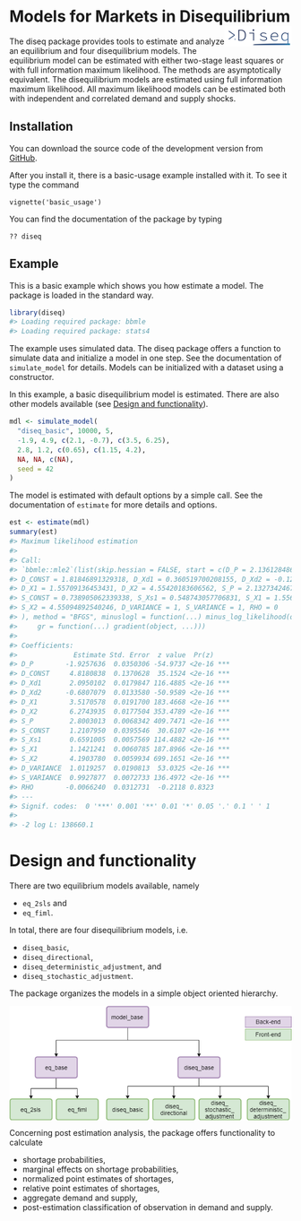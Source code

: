 
<!-- README.md is generated from README.Rmd. Please edit that file -->

# Models for Markets in Disequilibrium <img src='man/figures/logo.png' align="right" height="36" />

<!-- badges: start -->

<!-- badges: end -->

The diseq package provides tools to estimate and analyze an equilibrium
and four disequilibrium models. The equilibrium model can be estimated
with either two-stage least squares or with full information maximum
likelihood. The methods are asymptotically equivalent. The
disequilibrium models are estimated using full information maximum
likelihood. All maximum likelihood models can be estimated both with
independent and correlated demand and supply shocks.

## Installation

<!--
You can install the released version of diseq from [CRAN](https://CRAN.R-project.org) with:

``` r
install.packages("diseq")
```
-->

You can download the source code of the development version from
[GitHub](https://github.com/pi-kappa-devel/diseq).

After you install it, there is a basic-usage example installed with it.
To see it type the command

    vignette('basic_usage')

You can find the documentation of the package by typing

    ?? diseq

## Example

This is a basic example which shows you how estimate a model. The
package is loaded in the standard way.

``` r
library(diseq)
#> Loading required package: bbmle
#> Loading required package: stats4
```

The example uses simulated data. The diseq package offers a function to
simulate data and initialize a model in one step. See the documentation
of `simulate_model` for details. Models can be initialized with a
dataset using a constructor.

In this example, a basic disequilibrium model is estimated. There are
also other models available (see [Design and
functionality](#design-and-functionality)).

``` r
mdl <- simulate_model(
  "diseq_basic", 10000, 5,
  -1.9, 4.9, c(2.1, -0.7), c(3.5, 6.25),
  2.8, 1.2, c(0.65), c(1.15, 4.2),
  NA, NA, c(NA),
  seed = 42
)
```

The model is estimated with default options by a simple call. See the
documentation of `estimate` for more details and options.

``` r
est <- estimate(mdl)
summary(est)
#> Maximum likelihood estimation
#> 
#> Call:
#> `bbmle::mle2`(list(skip.hessian = FALSE, start = c(D_P = 2.13612848679375, 
#> D_CONST = 1.81846891329318, D_Xd1 = 0.360519700208155, D_Xd2 = -0.127953324215315, 
#> D_X1 = 1.55709136453431, D_X2 = 4.55420183606562, S_P = 2.13273424671937, 
#> S_CONST = 0.738905062339338, S_Xs1 = 0.548743057706831, S_X1 = 1.55631931181641, 
#> S_X2 = 4.55094892540246, D_VARIANCE = 1, S_VARIANCE = 1, RHO = 0
#> ), method = "BFGS", minuslogl = function(...) minus_log_likelihood(object, ...), 
#>     gr = function(...) gradient(object, ...)))
#> 
#> Coefficients:
#>              Estimate Std. Error  z value  Pr(z)    
#> D_P        -1.9257636  0.0350306 -54.9737 <2e-16 ***
#> D_CONST     4.8180838  0.1370628  35.1524 <2e-16 ***
#> D_Xd1       2.0950102  0.0179847 116.4885 <2e-16 ***
#> D_Xd2      -0.6807079  0.0133580 -50.9589 <2e-16 ***
#> D_X1        3.5170578  0.0191700 183.4668 <2e-16 ***
#> D_X2        6.2743935  0.0177504 353.4789 <2e-16 ***
#> S_P         2.8003013  0.0068342 409.7471 <2e-16 ***
#> S_CONST     1.2107950  0.0395546  30.6107 <2e-16 ***
#> S_Xs1       0.6591005  0.0057569 114.4882 <2e-16 ***
#> S_X1        1.1421241  0.0060785 187.8966 <2e-16 ***
#> S_X2        4.1903780  0.0059934 699.1651 <2e-16 ***
#> D_VARIANCE  1.0119257  0.0190813  53.0325 <2e-16 ***
#> S_VARIANCE  0.9927877  0.0072733 136.4972 <2e-16 ***
#> RHO        -0.0066240  0.0312731  -0.2118 0.8323    
#> ---
#> Signif. codes:  0 '***' 0.001 '**' 0.01 '*' 0.05 '.' 0.1 ' ' 1
#> 
#> -2 log L: 138660.1
```

# Design and functionality

There are two equilibrium models available, namely

  - `eq_2sls` and
  - `eq_fiml`.

In total, there are four disequilibrium models, i.e.

  - `diseq_basic`,
  - `diseq_directional`,
  - `diseq_deterministic_adjustment`, and
  - `diseq_stochastic_adjustment`.

The package organizes the models in a simple object oriented hierarchy.

<img src='man/figures/design.png' align="center" />

Concerning post estimation analysis, the package offers functionality to
calculate

  - shortage probabilities,
  - marginal effects on shortage probabilities,
  - normalized point estimates of shortages,
  - relative point estimates of shortages,
  - aggregate demand and supply,
  - post-estimation classification of observation in demand and supply.

